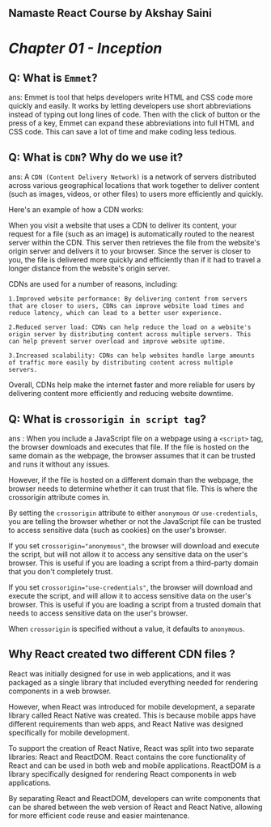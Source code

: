## Namaste React Course by Akshay Saini
# _Chapter 01 - Inception_

## Q: What is `Emmet`?
ans: Emmet is tool that helps developers write HTML and CSS code more quickly and easily. It works by letting developers use short abbreviations instead of typing out long lines of code. Then with the click of button or the press of a key, Emmet can expand these abbreviations into full HTML and CSS code. This can save a lot of time and make coding less tedious.


## Q: What is `CDN`? Why do we use it?
ans: A `CDN (Content Delivery Network)` is a network of servers distributed across various geographical locations that work together to deliver content (such as images, videos, or other files) to users more efficiently and quickly.

Here's an example of how a CDN works:

When you visit a website that uses a CDN to deliver its content, your request for a file (such as an image) is automatically routed to the nearest server within the CDN. This server then retrieves the file from the website's origin server and delivers it to your browser. Since the server is closer to you, the file is delivered more quickly and efficiently than if it had to travel a longer distance from the website's origin server.

CDNs are used for a number of reasons, including:

    1.Improved website performance: By delivering content from servers that are closer to users, CDNs can improve website load times and reduce latency, which can lead to a better user experience.

    2.Reduced server load: CDNs can help reduce the load on a website's origin server by distributing content across multiple servers. This can help prevent server overload and improve website uptime.

    3.Increased scalability: CDNs can help websites handle large amounts of traffic more easily by distributing content across multiple servers.

Overall, CDNs help make the internet faster and more reliable for users by delivering content more efficiently and reducing website downtime.


## Q: What is `crossorigin in script tag`?
ans : When you include a JavaScript file on a webpage using a `<script>` tag, the browser downloads and executes that file. If the file is hosted on the same domain as the webpage, the browser assumes that it can be trusted and runs it without any issues.

However, if the file is hosted on a different domain than the webpage, the browser needs to determine whether it can trust that file. This is where the crossorigin attribute comes in.

By setting the `crossorigin` attribute to either `anonymous` or `use-credentials`, you are telling the browser whether or not the JavaScript file can be trusted to access sensitive data (such as cookies) on the user's browser.

If you set `crossorigin="anonymous"`, the browser will download and execute the script, but will not allow it to access any sensitive data on the user's browser. This is useful if you are loading a script from a third-party domain that you don't completely trust.

If you set `crossorigin="use-credentials"`, the browser will download and execute the script, and will allow it to access sensitive data on the user's browser. This is useful if you are loading a script from a trusted domain that needs to access sensitive data on the user's browser.

When `crossorigin` is specified without a value, it defaults to `anonymous`.

## Why React created two different CDN files ?
React was initially designed for use in web applications, and it was packaged as a single library that included everything needed for rendering components in a web browser.

However, when React was introduced for mobile development, a separate library called React Native was created. This is because mobile apps have different requirements than web apps, and React Native was designed specifically for mobile development.

To support the creation of React Native, React was split into two separate libraries: React and ReactDOM. React contains the core functionality of React and can be used in both web and mobile applications. ReactDOM is a library specifically designed for rendering React components in web applications.

By separating React and ReactDOM, developers can write components that can be shared between the web version of React and React Native, allowing for more efficient code reuse and easier maintenance.
